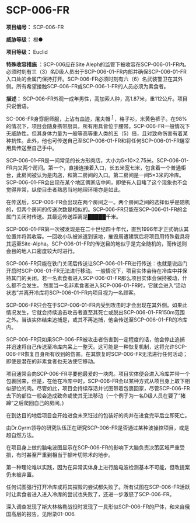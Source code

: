 # SCP-006-FR
**项目编号：** SCP-006-FR

**威胁等级：**  橙●

**项目等级：** Euclid

**特殊收容措施** ：SCP-006应在Site Aleph的监管下被收容在SCP-006-01-FR内。必须时刻有三（3）名D级人员出于SCP-006-01-FR内部并确保SCP-006-01-FR入口处的金属门保持打开。SCP-006-FR必须时刻有六（6）名武装警卫在其外侧。所有希望接触SCP-006-FR或SCP-006-1-FR的人员必须为素食者。

**描述：** SCP-006-FR外观一成年男性，高加索人种，高1.87米，重112公斤。项目只说俄语。

SC-006-FR身穿厨师服，上沾有血迹，屠夫帽<sup class='footnoteref'>
 <a shape='rect' class='footnoteref' id='footnoteref-1' href='javascript:;' onclick='WIKIDOT.page.utils.scrollToReference(&apos;footnote-1&apos;)'>1</a>
</sup>，格子衫，米黄色裤子。在98%的情况下，项目会随身携带厨具，所有用具皆位于腰带。SCP-006-FR一般情况下无威胁性。但其身体力量为一般等高等重人类的五（5）倍，且对致命伤害有着某种抗性。此外，他也可传送自己至SCP-006-01-FR和将任何SCP-006-01-FR屠宰用具传送至自己手中。

SCP-006-01-FR是一间常见的长方形肉店，大小为5×10×2.75米。SCP-006-01-FR内又两个房间。第一个，直接连接着入口，长五米宽七米，包含着一个普通柜台，此房间被认为是肉店，和第二房间的入口。第二房间是一间5×3米的冷库。
SCP-006-01-FR会出现在某个地区俩家店中间，即使有人目睹了这个现象也不会觉得异常，纵使目击者熟悉当地地理环境亦是如此。

在传送后，SCP-006-FR会出现在两个房间之一。两个房间之间的选择似乎是随机的，但两个房间的传送次数是相似的。SCP-006-FR只能在SCP-006-01-FR的金属门关闭时传送。其最远传送距离是█████千米。

SCP-006-01-FR第一次被发现是在二十世纪四十年代，直到1996年才正式确认其位置并将其收容。一回收小队被派遣到该地，摧毁周遭建筑后将项目用特殊载具将其运至Site-Alpha。SCP-006-01-FR的传送目的地似乎是完全随机的，而传送则会目的地人口密度较大时进行。

SCP-006-FR只能在铁门关闭后传送让SCP-006-01-FR进行传送：也就是说店门开启时SCP-006-01-FR无法进行移动。一般情况下，项目实体会待在冷库中并保持其门的关闭。若一名素食者进入SCP-006-01-FR那么项目实体会保持被动，什么都不会发生。
然而当一名非素食者进入SCP-006-01-FR时，它就会进入“活动状态”并离开冷库将SCP-006-01-FR内项目视为一名顾客。

SCP-006-FR只会在于SCP-006-01-FR内受到攻击时才会出现在其外侧。如果此情况发生，它就会持续追击攻击者直至其死亡或脱出SCP-006-01-FR150m范围之外。当该实体结束追捕是，或其不再追捕，他会传送至SCP-006-01-FR的冷库内。

SCP-006-FR只如果SCP-006-FR被攻击者伤害到一定程度的话，他会停止追捕并迅速将自己传送至冷库内呆上一整天。这可能是一种恢复机制，这将允许SCP-006-FR恢复自身所有收到的伤害。在其恢复时SCP-006-FR无法进行任何活动；即使是潜在的非素食者也无法使它移动。

项目通常会向SCP-006-FR寻要他最爱的一块肉。项目实体便会进入冷库并带一个包裹回来，但是，在他在冷库中时，SCP-006-FR会以某种方式从项目身上取下相似部位的肉。尽管如此，项目会持续存活并试图带着包裹回家，尽管SCP-006-FR去下的部位一般会造成致命或使其无法移动（一个例子为一名D级人员在要了“猪蹄”之后爬回自己的房间。)

在到达目的地后项目会开始进食未烹饪过的包装好的肉并在进食完毕后立即死亡。

由Dr.Gyrm领导的研究队伍正在研究SCP-006-FR是否通过某种波操控项目，或是超自然方法。

在项目身上做的脑电波图显示在SCP-006-FR的影响下大脑负责决策区域严重受损，有时甚至严重到相当于额叶切除术的地步。

第一种理论难以实践，因为在异常实体身上进行脑电波检测基本不可能，但改提案仍未被弃置。

任何试图强行打开冷库或将其摧毁的尝试都失败了。所有试图在SCP-006-FR活跃时让素食者进入进入冷库的尝试也失败了，还进一步激怒了SCP-006-FR。

深入调查发现了斯大林格勒战役时发现了一具形似SCP-006-FR的尸体，和来自俄国高层的报告。见附录01-006.






